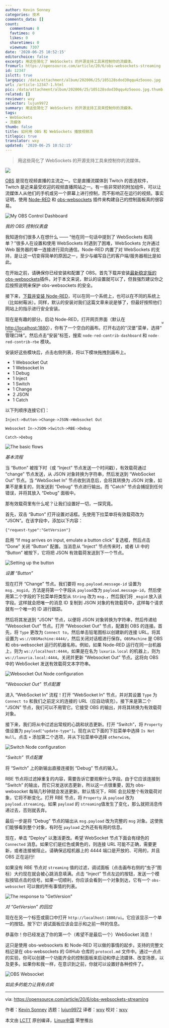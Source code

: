 ```yaml
---
author: Kevin Sonney
categories: 技术
comments_data: []
count:
  commentnum: 0
  favtimes: 0
  likes: 0
  sharetimes: 0
  viewnum: 7307
date: '2020-06-25 10:52:15'
editorchoice: false
excerpt: 用这些简化了 WebSockets 的开源支持工具来控制你的流媒体。
fromurl: https://opensource.com/article/20/6/obs-websockets-streaming
id: 12347
islctt: true
largepic: /data/attachment/album/202006/25/105128sdod30qqu4z5oooo.jpg
url: /article-12347-1.html
pic: /data/attachment/album/202006/25/105128sdod30qqu4z5oooo.jpg.thumb.jpg
related: []
reviewer: wxy
selector: lujun9972
summary: 用这些简化了 WebSockets 的开源支持工具来控制你的流媒体。
tags:
- WebSockets
- 流媒体
thumb: false
title: 如何用 OBS 和 WebSockets 播放视频流
titlepic: true
translator: wxy
updated: '2020-06-25 10:52:15'
---
```



> 
> 用这些简化了 WebSockets 的开源支持工具来控制你的流媒体。
> 
> 
> 


![](/data/attachment/album/202006/25/105128sdod30qqu4z5oooo.jpg)


[OBS](https://obsproject.com/) 是现在视频直播的主流之一。它是直播流媒体到 Twitch 的首选软件，Twitch 是近来最受欢迎的视频直播网站之一。有一些非常好的附加组件，可以让流媒体人从他们的手机或另一个屏幕上进行控制，而不影响正在运行的视频。事实证明，使用 [Node-RED](https://nodered.org/) 和 [obs-websockets](https://github.com/Palakis/obs-websocket) 插件来构建自己的控制面板真的很容易。


![My OBS Control Dashboard](/data/attachment/album/202006/25/105223o99zegczi4gqxk2o.jpg "My OBS Control Dashboard")


*我的 OBS 控制仪表盘*


我知道你们很多人在想什么 —— “他在同一句话中提到了 WebSockets 和简单？”很多人在设置和使用 WebSockets 时遇到了困难，WebSockets 允许通过 Web 服务器的单一连接进行双向通信。Node-RED 内置了对 WebSockets 的支持，是让这一切变得简单的原因之一，至少与编写自己的客户端/服务器相比是如此。


在开始之前，请确保你已经安装和配置了 OBS。首先下载并安装[最新稳定版的 obs-websockets](https://github.com/palakis/obs-websocket/releases)插件。对于本文来说，默认的设置就可以了，但我强烈建议你之后按照说明来保护 obs-websockets 的安全。


接下来，[下载并安装 Node-RED](https://nodered.org/docs/getting-started/)，可以在同一个系统上，也可以在不同的系统上（比如树莓派）。同样，默认的安装对我们这篇文章来说是够了，但最好按照他们网站上的指示进行安全安装。


现在是有趣的部分。启动 Node-RED，打开网页界面（默认在 <http://localhost:1880>），你有了一个空白的画布。打开右边的“汉堡”菜单，选择“<ruby> 管理口味 <rt>  Manage Palate </rt></ruby>”。然后点击“安装”标签，搜索 `node-red-contrib-dashboard` 和 `node-red-contrib-rbe` 模块。


安装好这些模块后，点击右侧列表，将以下模块拖拽到画布上。


* 1 Websocket Out
* 1 Websocket In
* 1 Debug
* 1 Inject
* 1 Switch
* 1 Change
* 2 JSON
* 1 Catch


以下列顺序连接它们：



```
Inject->Button->Change->JSON->Websocket Out

Websocket In->JSON->Switch->RBE->Debug

Catch->Debug

```

![The basic flows](/data/attachment/album/202006/25/105226sqz8q8yv74htquet.jpg "The basic flows")


*基本流程*


当 “Button” 被按下时（或 “Inject” 节点发送一个时间戳），有效载荷通过 “change” 节点发送，从 JSON 对象转换为字符串，然后发送到 “WebSocket Out” 节点。当 “WebSocket In” 节点收到消息后，会将其转换为 JSON 对象，如果不是重复的，则发送到 “Debug” 节点进行输出。而 “Catch” 节点会捕捉到任何错误，并将其放入 “Debug” 面板中。


那有效载荷里有什么呢？让我们设置好一切，一探究竟。


首先，双击 “Button” 打开设置对话框。先使用下拉菜单将有效载荷改为 “JSON”。在该字段中，添加以下内容：



```
{"request-type":"GetVersion"}

```

启用 “If msg arrives on input, emulate a button click” 复选框，然后点击 “Done” 关闭 “Button” 配置。当消息从 “Inject” 节点传来时，或者 UI 中的 “Button” 被按下，它将把 JSON 有效载荷发送到下一个节点。


![Setting up the button](/data/attachment/album/202006/25/105230grit864trxjq5rgi.jpg "Setting up the button")


*设置 “Button”*


现在打开 “Change” 节点。我们要将 `msg.payload.message-id` 设置为 `msg._msgid`，方法是将第一个字段从 `payload`改为 `payload.message-id`，然后使用第二个字段的下拉菜单将类型从 `String` 改为 `msg.`，然后我们将 `_msgid` 放入该字段。这样就会把唯一的消息 ID 复制到 JSON 对象的有效载荷中，这样每个请求就有一个唯一的 ID 进行跟踪。


然后将其发送到 “JSON” 节点，以便将 JSON 对象转换为字符串，然后传递给 “Websocket Out” 节点。打开 “Websocket Out” 节点，配置到 OBS 的连接。首先，将 `Type` 更改为 `Connect to`，然后单击铅笔图标以创建新的连接 URL。将其设置为 `ws://OBSMachine:4444/`，然后关闭对话框进行保存。`OBSMachine` 是 OBS 和 obs-websocket 运行的机器名称。例如，如果 Node-RED 运行在同一台机器上，则为 `ws://localhost:4444`，如果是在名为 `luxuria.local` 的机器上，则为 `ws://luxuria.local:4444`。关闭并更新 “Websocket Out” 节点。这将向 OBS 中的 WebSocket 发送有效载荷文本字符串。


![Websocket Out Node configuration](/data/attachment/album/202006/25/105235wclh6swd2hxndhqc.jpg "Websocket Out Node configuration")


*“Websocket Out” 节点配置*


进入 “WebSocket In” 流程！打开 “WebSocket In” 节点，并对其设置 `Type` 为 `Connect to` 和我们之前定义的连接的 URL（应自动填充）。接下来是第二个 “JSON” 节点，我们可以不用管它。它接受 OBS 的输出，并将其转换为有效载荷对象。


接下来，我们将从中过滤出常规的心跳和状态更新。打开 “Switch”，将 `Property` 值设置为 `payload["update-type"]`。现在从它下面的下拉菜单中选择 `Is Not Null`。点击 `+` 添加第二个选项，并从下拉菜单中选择 `otherwise`。


![Switch Node configuration](/data/attachment/album/202006/25/105238f4jq5jozmc4n4y4j.jpg "Switch Node configuration")


*“Switch” 节点配置*


将 “Switch” 上的新输出直接连接到 “Debug” 节点的输入。


RBE 节点将过滤掉重复的内容，需要告诉它要观察什么字段。由于它应该连接到 “Switch” 的输出，而它只发送状态更新，所以这一点很重要，因为 obs-websocket 每隔几秒钟就会发送更新。默认情况下，RBE 会比较整个有效载荷对象，它将不断变化。打开 RBE 节点，将 `Property` 从 `payload` 改为 `payload.streaming`。如果 `payload` 的 `streaming`值发生了变化，那么就把消息传递过去，否则就丢弃。


最后一步是将 “Debug” 节点的输出从 `msg.payload` 改为完整的 `msg` 对象。这使我们能够看到整个对象，有时在 `payload` 之外还有有用的信息。


现在，单击 “Deploy” 以激活更改。希望 WebSocket 节点下面会有绿色的 `Connected` 消息。如果它们是红色或黄色的，则连接 URL 可能不正确，需要更新，或者连接被阻止。请确保远程机器上的 4444 端口是开放的、可用的，并且 OBS 正在运行!


如果没有 RBE 节点对 `streaming` 值的过滤，调试面板（点击画布右侧的“虫子”图标）大约现在就会被心跳消息填满。点击 “Inject” 节点左边的按钮，发送一个模拟按钮点击的信号。如果一切顺利，你应该会看到一个对象到达，它有一个 `obs-websocket` 可以做的所有事情的列表。


![The response to "GetVersion"](/data/attachment/album/202006/25/105255u3klqklw5uny6z3i.jpg "The response to \"GetVersion\"")


*对 “GetVersion” 的回应*


现在在另一个标签或窗口中打开 `http://localhost:1880/ui`。它应该显示一个单一的按钮。按下它! 调试面板应该会显示和之前一样的信息。


恭喜你！你已经发送了你的第一个（希望不是最后一个）WebSocket 消息！


这只是使用 obs-websockets 和 Node-RED 可以做的事情的起步。支持的完整文档记录在 obs-websockets 的 GitHub 仓库的 `protocol.md` 文件中。通过一点点的实验，你可以创建一个功能齐全的控制面板来启动和停止流媒体、改变场景，以及更多。如果你和我一样，在意识到之前，你就可以设置好各种控件了。


![OBS Websocket](/data/attachment/album/202006/25/105300fm6pgegalhd6bvpx.jpg "OBS Websocket")


*如此多的能力让我有点疯*




---


via: <https://opensource.com/article/20/6/obs-websockets-streaming>


作者：[Kevin Sonney](https://opensource.com/users/ksonney) 选题：[lujun9972](https://github.com/lujun9972) 译者：[wxy](https://github.com/wxy) 校对：[wxy](https://github.com/wxy)


本文由 [LCTT](https://github.com/LCTT/TranslateProject) 原创编译，[Linux中国](https://linux.cn/) 荣誉推出